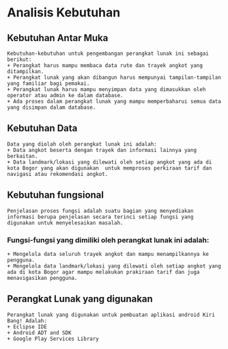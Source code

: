 # Analisis Kebutuhan

## Kebutuhan Antar Muka
	Kebutuhan-kebutuhan untuk pengembangan perangkat lunak ini sebagai berikut:
	+ Perangkat harus mampu membaca data rute dan trayek angkot yang ditampilkan.
	+ Perangkat lunak yang akan dibangun harus mempunyai tampilan-tampilan yang familiar bagi pemakai.
	+ Perangkat lunak harus mampu menyimpan data yang dimasukkan oleh operator atau admin ke dalam database.
	+ Ada proses dalam perangkat lunak yang mampu memperbaharui semua data yang disimpan dalam database.

## Kebutuhan Data
	Data yang diolah oleh perangkat lunak ini adalah:
	+ Data angkot beserta dengan trayek dan informasi lainnya yang berkaitan.
	+ Data landmark/lokasi yang dilewati oleh setiap angkot yang ada di kota Bogor yang akan digunakan  untuk memproses perkiraan tarif dan navigasi atau rekomendasi angkot.

## Kebutuhan fungsional
	Penjelasan proses fungsi adalah suatu bagian yang menyediakan informasi berupa penjelasan secara terinci setiap fungsi yang digunakan untuk menyelesaikan masalah.

### Fungsi-fungsi yang dimiliki oleh perangkat lunak ini adalah:
	+ Mengelola data seluruh trayek angkot dan mampu menampilkannya ke pengguna.
	+ Mengelola data landmark/lokasi yang dilewati oleh setiap angkot yang ada di kota Bogor agar mampu melakukan prakiraan tarif dan juga menavigasikan pengguna.  

## Perangkat Lunak yang digunakan
	Perangkat lunak yang digunakan untuk pembuatan aplikasi android Kiri Bang! Adalah:
	+ Eclipse IDE
	+ Android ADT and SDK
	+ Google Play Services Library
